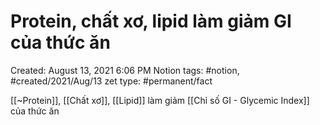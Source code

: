 # Protein, chất xơ, lipid làm giảm GI của thức ăn

Created: August 13, 2021 6:06 PM
Notion tags: #notion, #created/2021/Aug/13
zet type: #permanent/fact

[[~Protein]], [[Chất xơ]], [[Lipid]] làm giảm [[Chỉ số GI - Glycemic Index]] của thức ăn